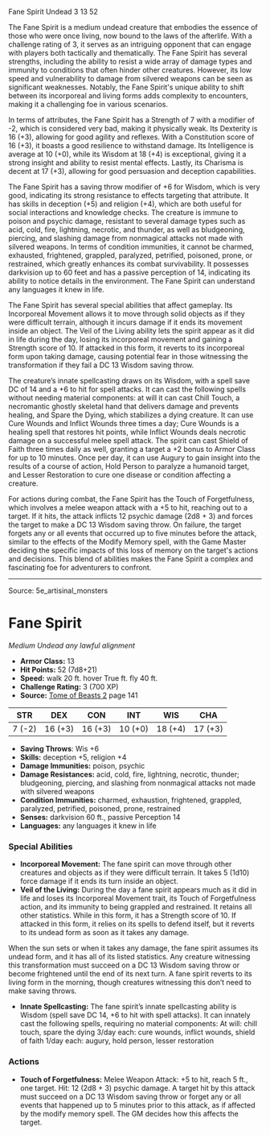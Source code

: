 <MonsterName/>Fane Spirit</MonsterName>
<CreatureType/>Undead</CreatureType>
<CR/>3</CR>
<AC/>13</AC>
<HP/>52</HP>
<summary>The Fane Spirit is a medium undead creature that embodies the essence of those who were once living, now bound to the laws of the afterlife. With a challenge rating of 3, it serves as an intriguing opponent that can engage with players both tactically and thematically. The Fane Spirit has several strengths, including the ability to resist a wide array of damage types and immunity to conditions that often hinder other creatures. However, its low speed and vulnerability to damage from silvered weapons can be seen as significant weaknesses. Notably, the Fane Spirit's unique ability to shift between its incorporeal and living forms adds complexity to encounters, making it a challenging foe in various scenarios.</summary>

<detail>

In terms of attributes, the Fane Spirit has a Strength of 7 with a modifier of -2, which is considered very bad, making it physically weak. Its Dexterity is 16 (+3), allowing for good agility and reflexes. With a Constitution score of 16 (+3), it boasts a good resilience to withstand damage. Its Intelligence is average at 10 (+0), while its Wisdom at 18 (+4) is exceptional, giving it a strong insight and ability to resist mental effects. Lastly, its Charisma is decent at 17 (+3), allowing for good persuasion and deception capabilities.

The Fane Spirit has a saving throw modifier of +6 for Wisdom, which is very good, indicating its strong resistance to effects targeting that attribute. It has skills in deception (+5) and religion (+4), which are both useful for social interactions and knowledge checks. The creature is immune to poison and psychic damage, resistant to several damage types such as acid, cold, fire, lightning, necrotic, and thunder, as well as bludgeoning, piercing, and slashing damage from nonmagical attacks not made with silvered weapons. In terms of condition immunities, it cannot be charmed, exhausted, frightened, grappled, paralyzed, petrified, poisoned, prone, or restrained, which greatly enhances its combat survivability. It possesses darkvision up to 60 feet and has a passive perception of 14, indicating its ability to notice details in the environment. The Fane Spirit can understand any languages it knew in life.

The Fane Spirit has several special abilities that affect gameplay. Its Incorporeal Movement allows it to move through solid objects as if they were difficult terrain, although it incurs damage if it ends its movement inside an object. The Veil of the Living ability lets the spirit appear as it did in life during the day, losing its incorporeal movement and gaining a Strength score of 10. If attacked in this form, it reverts to its incorporeal form upon taking damage, causing potential fear in those witnessing the transformation if they fail a DC 13 Wisdom saving throw. 

The creature’s innate spellcasting draws on its Wisdom, with a spell save DC of 14 and a +6 to hit for spell attacks. It can cast the following spells without needing material components: at will it can cast Chill Touch, a necromantic ghostly skeletal hand that delivers damage and prevents healing, and Spare the Dying, which stabilizes a dying creature. It can use Cure Wounds and Inflict Wounds three times a day; Cure Wounds is a healing spell that restores hit points, while Inflict Wounds deals necrotic damage on a successful melee spell attack. The spirit can cast Shield of Faith three times daily as well, granting a target a +2 bonus to Armor Class for up to 10 minutes. Once per day, it can use Augury to gain insight into the results of a course of action, Hold Person to paralyze a humanoid target, and Lesser Restoration to cure one disease or condition affecting a creature.

For actions during combat, the Fane Spirit has the Touch of Forgetfulness, which involves a melee weapon attack with a +5 to hit, reaching out to a target. If it hits, the attack inflicts 12 psychic damage (2d8 + 3) and forces the target to make a DC 13 Wisdom saving throw. On failure, the target forgets any or all events that occurred up to five minutes before the attack, similar to the effects of the Modify Memory spell, with the Game Master deciding the specific impacts of this loss of memory on the target's actions and decisions. This blend of abilities makes the Fane Spirit a complex and fascinating foe for adventurers to confront.</detail>



---

Source: 5e_artisinal_monsters

# Fane Spirit

*Medium* *Undead* *any lawful alignment*

- **Armor Class:** 13
- **Hit Points:** 52 (7d8+21)
- **Speed:** walk 20 ft. hover True ft. fly 40 ft.
- **Challenge Rating:** 3 (700 XP)
- **Source:** [Tome of Beasts 2](https://koboldpress.com/kpstore/product/tome-of-beasts-2-for-5th-edition) page 141

| STR | DEX | CON | INT | WIS | CHA |
| --- | --- | --- | --- | --- | --- |
| 7 (-2) | 16 (+3) | 16 (+3) | 10 (+0) | 18 (+4) | 17 (+3) |

- **Saving Throws**: Wis +6
- **Skills:** deception +5, religion +4
- **Damage Immunities:** poison, psychic
- **Damage Resistances:** acid, cold, fire, lightning, necrotic, thunder; bludgeoning, piercing, and slashing from nonmagical attacks not made with silvered weapons
- **Condition Immunities:** charmed, exhaustion, frightened, grappled, paralyzed, petrified, poisoned, prone, restrained
- **Senses:** darkvision 60 ft., passive Perception 14
- **Languages:** any languages it knew in life

### Special Abilities

- **Incorporeal Movement:** The fane spirit can move through other creatures and objects as if they were difficult terrain. It takes 5 (1d10) force damage if it ends its turn inside an object.
- **Veil of the Living:** During the day a fane spirit appears much as it did in life and loses its Incorporeal Movement trait, its Touch of Forgetfulness action, and its immunity to being grappled and restrained. It retains all other statistics. While in this form, it has a Strength score of 10. If attacked in this form, it relies on its spells to defend itself, but it reverts to its undead form as soon as it takes any damage.

When the sun sets or when it takes any damage, the fane spirit assumes its undead form, and it has all of its listed statistics. Any creature witnessing this transformation must succeed on a DC 13 Wisdom saving throw or become frightened until the end of its next turn. A fane spirit reverts to its living form in the morning, though creatures witnessing this don’t need to make saving throws.
- **Innate Spellcasting:** The fane spirit’s innate spellcasting ability is Wisdom (spell save DC 14, +6 to hit with spell attacks). It can innately cast the following spells, requiring no material components:
At will: chill touch, spare the dying
3/day each: cure wounds, inflict wounds, shield of faith
1/day each: augury, hold person, lesser restoration

### Actions

- **Touch of Forgetfulness:** Melee Weapon Attack: +5 to hit, reach 5 ft., one target. Hit: 12 (2d8 + 3) psychic damage. A target hit by this attack must succeed on a DC 13 Wisdom saving throw or forget any or all events that happened up to 5 minutes prior to this attack, as if affected by the modify memory spell. The GM decides how this affects the target.





